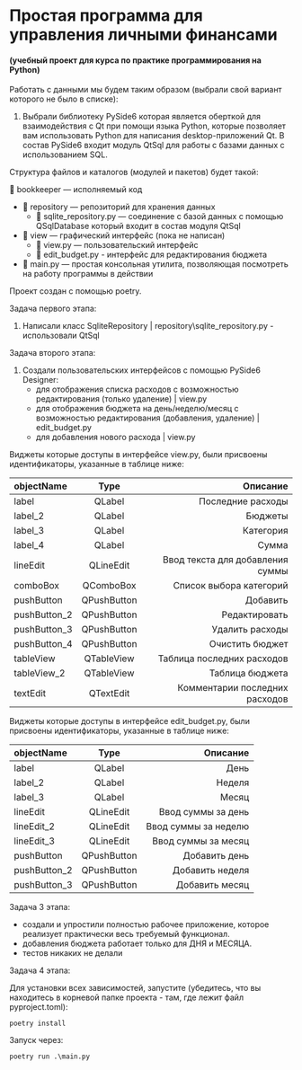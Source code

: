 # Простая программа для управления личными финансами
#### (учебный проект для курса по практике программирования на Python)

Работать с данными мы будем таким образом (выбрали свой вариант которого не было в списке):

1. Выбрали библиотеку PySide6 которая является оберткой для взаимодействия с Qt при помощи языка Python, 
которые позволяет вам использовать Python для написания desktop-приложений Qt. В состав PySide6 входит
модуль QtSql для работы с базами данных с использованием SQL. 

Структура файлов и каталогов (модулей и пакетов) будет такой:

📁 bookkeeper — исполняемый код

- 📁 repository — репозиторий для хранения данных
    - 📄 sqlite_repository.py — соединение с базой данных с помощью QSqlDatabase который входит в состав модуля QtSql
- 📁 view — графический интерфейс (пока не написан)
    - 📄 view.py — пользовательский интерфейс
    - 📄 edit_budget.py - интерфейс для редактирования бюджета
- 📄 main.py — простая консольная утилита, позволяющая посмотреть на работу программы в действии

Проект создан с помощью poetry. 

Задача первого этапа:

1. Написали класс SqliteRepository | repository\sqlite_repository.py - использовали QtSql

Задача второго этапа:

1. Создали пользовательских интерфейсов с помощью PySide6 Designer:
   - для отображения списка расходов с возможностью редактирования (только удаление) | view.py 
   - для отображения бюджета на день/неделю/месяц с возможностью редактирования (добавления, удаление) | edit_budget.py
   - для добавления нового расхода | view.py 

Виджеты которые доступы в интерфейсе view.py, были присвоены идентификаторы, указанные в таблице ниже:

| objectName   |    Type     |                         Описание |
|:-------------|:-----------:|---------------------------------:|
| label        |   QLabel    |                Последние расходы |
| label_2      |   QLabel    |                          Бюджеты |
| label_3      |   QLabel    |                        Категория |
| label_4      |   QLabel    |                            Сумма |
| lineEdit     |  QLineEdit  | Ввод текста для добавления суммы |
| comboBox     |  QComboBox  |          Список выбора категорий |
| pushButton   | QPushButton |                         Добавить |
| pushButton_2 | QPushButton |                    Редактировать |
| pushButton_3 | QPushButton |                  Удалить расходы |
| pushButton_4 | QPushButton |                  Очистить бюджет |
| tableView    | QTableView  |       Таблица последних расходов |
| tableView_2  | QTableView  |                  Таблица бюджета |
| textEdit     |  QTextEdit  |   Комментарии последних расходов |

Виджеты которые доступы в интерфейсе edit_budget.py, были присвоены идентификаторы, указанные в таблице ниже:

| objectName   |    Type     |             Описание |
|:-------------|:-----------:|---------------------:|
| label        |   QLabel    |                 День |
| label_2      |   QLabel    |               Неделя |
| label_3      |   QLabel    |                Месяц |
| lineEdit     |  QLineEdit  |   Ввод суммы за день |
| lineEdit_2   |  QLineEdit  | Ввод суммы за неделю |
| lineEdit_3   |  QLineEdit  |  Ввод суммы за месяц |
| pushButton   | QPushButton |        Добавить день |
| pushButton_2 | QPushButton |      Добавить неделя |
| pushButton_3 | QPushButton |       Добавить месяц |


Задача 3 этапа:

   - создали и упростили полностью рабочее приложение, которое реализует практически весь требуемый функционал. 
   - добавления бюджета работает только для ДНЯ и МЕСЯЦА.
   - тестов никаких не делали

Задача 4 этапа:

Для установки всех зависимостей, запустите (убедитесь, что вы находитесь
в корневой папке проекта - там, где лежит файл pyproject.toml):

```commandline
poetry install
```

Запуск через:

```commandline
poetry run .\main.py 
```






